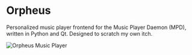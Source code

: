 # Orpheus
Personalized music player frontend for the Music Player Daemon (MPD), written in Python and Qt. Designed to scratch my own itch.

![Orpheus Music Player](http://i.imgur.com/SZu10Ki.png)
